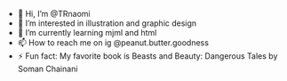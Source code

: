 - 👋 Hi, I’m @TRnaomi
- 👀 I’m interested in illustration and graphic design
- 🌱 I’m currently learning mjml and html  
- 📫 How to reach me on ig @peanut.butter.goodness
- ⚡ Fun fact: My favorite book is Beasts and Beauty: Dangerous Tales by Soman Chainani

<!---
TRnaomi/TRnaomi is a ✨ special ✨ repository because its `README.md` (this file) appears on your GitHub profile.
You can click the Preview link to take a look at your changes.
--->
